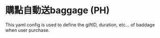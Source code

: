 # 購點自動送baggage (PH)

This yaml config is used to define the giftID, duration, etc... of baddage when user purchase.
